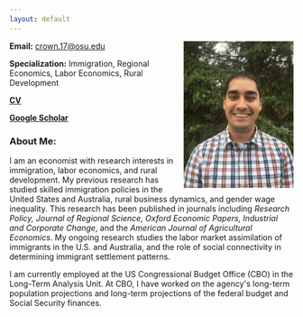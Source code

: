 ```yaml
---
layout: default
---
```

<img src = "IMG_7383.JPG" align="right" height = "260" > 






**Email:** crown.17@osu.edu 

**Specialization:** Immigration, Regional Economics, Labor Economics, Rural Development


**[CV](Crown_CV_2023.pdf)**


**[Google Scholar](https://scholar.google.com/citations?user=BmpRN8sAAAAJ&hl=en)**




### About Me:
I am an economist with research interests in immigration, labor economics, and rural development. My previous research has studied skilled immigration policies in the United States and Australia, rural business dynamics, and gender wage inequality. This research has been published in journals including *Research Policy, Journal of Regional Science, Oxford Economic Papers, Industrial and Corporate Change*, and the *American Journal of Agricultural Economics*. My ongoing research studies the labor market assimilation of immigrants in the U.S. and Australia, and the role of social connectivity in determining immigrant settlement patterns. 

I am currently employed at the US Congressional Budget Office (CBO) in the Long-Term Analysis Unit. At CBO, I have worked on the agency's long-term population projections and long-term projections of the federal budget and Social Security finances. 
